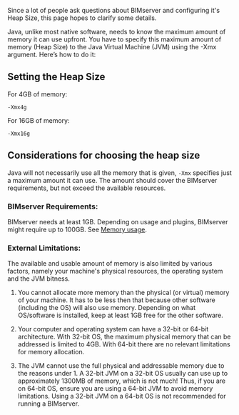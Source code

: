 Since a lot of people ask questions about BIMserver and configuring it's Heap Size, this page hopes to clarify some details.

Java, unlike most native software, needs to know the maximum amount of memory it can use upfront. You have to specify this maximum amount of memory (Heap Size) to the Java Virtual Machine (JVM) using the -Xmx argument. Here’s how to do it:

## Setting the Heap Size

For 4GB of memory:

```
-Xmx4g
```

For 16GB of memory:

```
-Xmx16g
```


## Considerations for choosing the heap size

Java will not necessarily use all the memory that is given, `-Xmx` specifies just a maximum amount it can use.
The amount should cover the BIMserver requirements, but not exceed the available resources.

### BIMserver Requirements:

BIMserver needs at least 1GB.
Depending on usage and plugins, BIMserver might require up to 100GB.
See [Memory usage](Memory-usage).


### External Limitations:

The available and usable amount of memory is also limited by various factors, namely your machine's physical resources, the operating system and the JVM bitness.

1. You cannot allocate more memory than the physical (or virtual) memory of your machine. It has to be less then that because other software (including the OS) will also use memory. Depending on what OS/software is installed, keep at least 1GB free for the other software.

2. Your computer and operating system can have a 32-bit or 64-bit architecture. With 32-bit OS, the maximum physical memory that can be addressed is limited to 4GB. With 64-bit there are no relevant limitations for memory allocation.

3. The JVM cannot use the full physical and addressable memory due to the reasons under 1. A 32-bit JVM on a 32-bit OS usually can use up to approximately 1300MB of memory, which is not much! Thus, if you are on 64-bit OS, ensure you are using a 64-bit JVM to avoid memory limitations. Using a 32-bit JVM on a 64-bit OS is not recommended for running a BIMserver.



